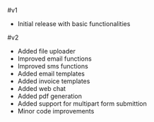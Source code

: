 #v1
- Initial release with basic functionalities

#v2
- Added file uploader
- Improved email functions
- Improved sms functions
- Added email templates
- Added invoice templates
- Added web chat
- Added pdf generation
- Added support for multipart form submittion
- Minor code improvements